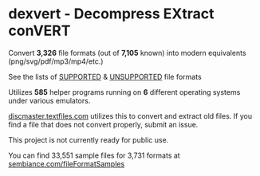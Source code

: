 # dexvert - **D**ecompress **EX**tract con**VERT**
Convert **3,326** file formats (out of **7,105** known) into modern equivalents (png/svg/pdf/mp3/mp4/etc.)

See the lists of [SUPPORTED](SUPPORTED.md) & [UNSUPPORTED](UNSUPPORTED.md) file formats

Utilizes **585** helper programs running on **6** different operating systems under various emulators.

[discmaster.textfiles.com](http://discmaster.textfiles.com/) utilizes this to convert and extract old files. If you find a file that does not convert properly, submit an issue.

This project is not currently ready for public use.

You can find 33,551 sample files for 3,731 formats at [sembiance.com/fileFormatSamples](https://sembiance.com/fileFormatSamples/)
